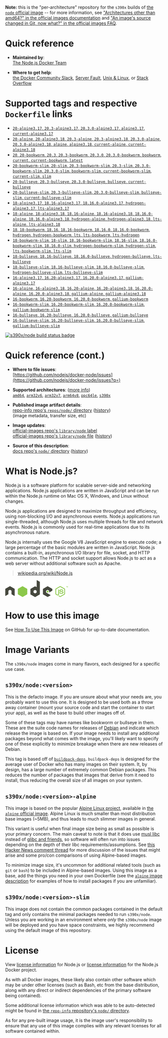 <!--

********************************************************************************

WARNING:

    DO NOT EDIT "node/README.md"

    IT IS AUTO-GENERATED

    (from the other files in "node/" combined with a set of templates)

********************************************************************************

-->

**Note:** this is the "per-architecture" repository for the `s390x` builds of [the `node` official image](https://hub.docker.com/_/node) -- for more information, see ["Architectures other than amd64?" in the official images documentation](https://github.com/docker-library/official-images#architectures-other-than-amd64) and ["An image's source changed in Git, now what?" in the official images FAQ](https://github.com/docker-library/faq#an-images-source-changed-in-git-now-what).

# Quick reference

-	**Maintained by**:  
	[The Node.js Docker Team](https://github.com/nodejs/docker-node)

-	**Where to get help**:  
	[the Docker Community Slack](https://dockr.ly/comm-slack), [Server Fault](https://serverfault.com/help/on-topic), [Unix & Linux](https://unix.stackexchange.com/help/on-topic), or [Stack Overflow](https://stackoverflow.com/help/on-topic)

# Supported tags and respective `Dockerfile` links

-	[`20-alpine3.17`, `20.3-alpine3.17`, `20.3.0-alpine3.17`, `alpine3.17`, `current-alpine3.17`](https://github.com/nodejs/docker-node/blob/cf175362b1011bd85052a0034a4d3f8dae45345f/20/alpine3.17/Dockerfile)
-	[`20-alpine`, `20-alpine3.18`, `20.3-alpine`, `20.3-alpine3.18`, `20.3.0-alpine`, `20.3.0-alpine3.18`, `alpine`, `alpine3.18`, `current-alpine`, `current-alpine3.18`](https://github.com/nodejs/docker-node/blob/cf175362b1011bd85052a0034a4d3f8dae45345f/20/alpine3.18/Dockerfile)
-	[`20`, `20-bookworm`, `20.3`, `20.3-bookworm`, `20.3.0`, `20.3.0-bookworm`, `bookworm`, `current`, `current-bookworm`, `latest`](https://github.com/nodejs/docker-node/blob/92f7975318fe8d49e83653bf93a27e4af4a4872c/20/bookworm/Dockerfile)
-	[`20-bookworm-slim`, `20-slim`, `20.3-bookworm-slim`, `20.3-slim`, `20.3.0-bookworm-slim`, `20.3.0-slim`, `bookworm-slim`, `current-bookworm-slim`, `current-slim`, `slim`](https://github.com/nodejs/docker-node/blob/92f7975318fe8d49e83653bf93a27e4af4a4872c/20/bookworm-slim/Dockerfile)
-	[`20-bullseye`, `20.3-bullseye`, `20.3.0-bullseye`, `bullseye`, `current-bullseye`](https://github.com/nodejs/docker-node/blob/cf175362b1011bd85052a0034a4d3f8dae45345f/20/bullseye/Dockerfile)
-	[`20-bullseye-slim`, `20.3-bullseye-slim`, `20.3.0-bullseye-slim`, `bullseye-slim`, `current-bullseye-slim`](https://github.com/nodejs/docker-node/blob/cf175362b1011bd85052a0034a4d3f8dae45345f/20/bullseye-slim/Dockerfile)
-	[`18-alpine3.17`, `18.16-alpine3.17`, `18.16.0-alpine3.17`, `hydrogen-alpine3.17`, `lts-alpine3.17`](https://github.com/nodejs/docker-node/blob/d951a7ff95eac09985446409589d6ea75ac42f96/18/alpine3.17/Dockerfile)
-	[`18-alpine`, `18-alpine3.18`, `18.16-alpine`, `18.16-alpine3.18`, `18.16.0-alpine`, `18.16.0-alpine3.18`, `hydrogen-alpine`, `hydrogen-alpine3.18`, `lts-alpine`, `lts-alpine3.18`](https://github.com/nodejs/docker-node/blob/d951a7ff95eac09985446409589d6ea75ac42f96/18/alpine3.18/Dockerfile)
-	[`18`, `18-bookworm`, `18.16`, `18.16-bookworm`, `18.16.0`, `18.16.0-bookworm`, `hydrogen`, `hydrogen-bookworm`, `lts`, `lts-bookworm`, `lts-hydrogen`](https://github.com/nodejs/docker-node/blob/92f7975318fe8d49e83653bf93a27e4af4a4872c/18/bookworm/Dockerfile)
-	[`18-bookworm-slim`, `18-slim`, `18.16-bookworm-slim`, `18.16-slim`, `18.16.0-bookworm-slim`, `18.16.0-slim`, `hydrogen-bookworm-slim`, `hydrogen-slim`, `lts-bookworm-slim`, `lts-slim`](https://github.com/nodejs/docker-node/blob/92f7975318fe8d49e83653bf93a27e4af4a4872c/18/bookworm-slim/Dockerfile)
-	[`18-bullseye`, `18.16-bullseye`, `18.16.0-bullseye`, `hydrogen-bullseye`, `lts-bullseye`](https://github.com/nodejs/docker-node/blob/4c95f887f7863eccc17d66729cd24ecc230209a2/18/bullseye/Dockerfile)
-	[`18-bullseye-slim`, `18.16-bullseye-slim`, `18.16.0-bullseye-slim`, `hydrogen-bullseye-slim`, `lts-bullseye-slim`](https://github.com/nodejs/docker-node/blob/4c95f887f7863eccc17d66729cd24ecc230209a2/18/bullseye-slim/Dockerfile)
-	[`16-alpine3.17`, `16.20-alpine3.17`, `16.20.0-alpine3.17`, `gallium-alpine3.17`](https://github.com/nodejs/docker-node/blob/d951a7ff95eac09985446409589d6ea75ac42f96/16/alpine3.17/Dockerfile)
-	[`16-alpine`, `16-alpine3.18`, `16.20-alpine`, `16.20-alpine3.18`, `16.20.0-alpine`, `16.20.0-alpine3.18`, `gallium-alpine`, `gallium-alpine3.18`](https://github.com/nodejs/docker-node/blob/d951a7ff95eac09985446409589d6ea75ac42f96/16/alpine3.18/Dockerfile)
-	[`16-bookworm`, `16.20-bookworm`, `16.20.0-bookworm`, `gallium-bookworm`](https://github.com/nodejs/docker-node/blob/92f7975318fe8d49e83653bf93a27e4af4a4872c/16/bookworm/Dockerfile)
-	[`16-bookworm-slim`, `16.20-bookworm-slim`, `16.20.0-bookworm-slim`, `gallium-bookworm-slim`](https://github.com/nodejs/docker-node/blob/92f7975318fe8d49e83653bf93a27e4af4a4872c/16/bookworm-slim/Dockerfile)
-	[`16-bullseye`, `16.20-bullseye`, `16.20.0-bullseye`, `gallium-bullseye`](https://github.com/nodejs/docker-node/blob/bd6c00f07c5a3b311ce0e346ab69df6b9ef8d08f/16/bullseye/Dockerfile)
-	[`16-bullseye-slim`, `16.20-bullseye-slim`, `16.20.0-bullseye-slim`, `gallium-bullseye-slim`](https://github.com/nodejs/docker-node/blob/bd6c00f07c5a3b311ce0e346ab69df6b9ef8d08f/16/bullseye-slim/Dockerfile)

[![s390x/node build status badge](https://img.shields.io/jenkins/s/https/doi-janky.infosiftr.net/job/multiarch/job/s390x/job/node.svg?label=s390x/node%20%20build%20job)](https://doi-janky.infosiftr.net/job/multiarch/job/s390x/job/node/)

# Quick reference (cont.)

-	**Where to file issues**:  
	[https://github.com/nodejs/docker-node/issues](https://github.com/nodejs/docker-node/issues?q=)

-	**Supported architectures**: ([more info](https://github.com/docker-library/official-images#architectures-other-than-amd64))  
	[`amd64`](https://hub.docker.com/r/amd64/node/), [`arm32v6`](https://hub.docker.com/r/arm32v6/node/), [`arm32v7`](https://hub.docker.com/r/arm32v7/node/), [`arm64v8`](https://hub.docker.com/r/arm64v8/node/), [`ppc64le`](https://hub.docker.com/r/ppc64le/node/), [`s390x`](https://hub.docker.com/r/s390x/node/)

-	**Published image artifact details**:  
	[repo-info repo's `repos/node/` directory](https://github.com/docker-library/repo-info/blob/master/repos/node) ([history](https://github.com/docker-library/repo-info/commits/master/repos/node))  
	(image metadata, transfer size, etc)

-	**Image updates**:  
	[official-images repo's `library/node` label](https://github.com/docker-library/official-images/issues?q=label%3Alibrary%2Fnode)  
	[official-images repo's `library/node` file](https://github.com/docker-library/official-images/blob/master/library/node) ([history](https://github.com/docker-library/official-images/commits/master/library/node))

-	**Source of this description**:  
	[docs repo's `node/` directory](https://github.com/docker-library/docs/tree/master/node) ([history](https://github.com/docker-library/docs/commits/master/node))

# What is Node.js?

Node.js is a software platform for scalable server-side and networking applications. Node.js applications are written in JavaScript and can be run within the Node.js runtime on Mac OS X, Windows, and Linux without changes.

Node.js applications are designed to maximize throughput and efficiency, using non-blocking I/O and asynchronous events. Node.js applications run single-threaded, although Node.js uses multiple threads for file and network events. Node.js is commonly used for real-time applications due to its asynchronous nature.

Node.js internally uses the Google V8 JavaScript engine to execute code; a large percentage of the basic modules are written in JavaScript. Node.js contains a built-in, asynchronous I/O library for file, socket, and HTTP communication. The HTTP and socket support allows Node.js to act as a web server without additional software such as Apache.

> [wikipedia.org/wiki/Node.js](https://en.wikipedia.org/wiki/Node.js)

![logo](https://raw.githubusercontent.com/docker-library/docs/01c12653951b2fe592c1f93a13b4e289ada0e3a1/node/logo.png)

# How to use this image

See [How To Use This Image](https://github.com/nodejs/docker-node/blob/master/README.md#how-to-use-this-image) on GitHub for up-to-date documentation.

# Image Variants

The `s390x/node` images come in many flavors, each designed for a specific use case.

## `s390x/node:<version>`

This is the defacto image. If you are unsure about what your needs are, you probably want to use this one. It is designed to be used both as a throw away container (mount your source code and start the container to start your app), as well as the base to build other images off of.

Some of these tags may have names like bookworm or bullseye in them. These are the suite code names for releases of [Debian](https://wiki.debian.org/DebianReleases) and indicate which release the image is based on. If your image needs to install any additional packages beyond what comes with the image, you'll likely want to specify one of these explicitly to minimize breakage when there are new releases of Debian.

This tag is based off of [`buildpack-deps`](https://hub.docker.com/_/buildpack-deps/). `buildpack-deps` is designed for the average user of Docker who has many images on their system. It, by design, has a large number of extremely common Debian packages. This reduces the number of packages that images that derive from it need to install, thus reducing the overall size of all images on your system.

## `s390x/node:<version>-alpine`

This image is based on the popular [Alpine Linux project](https://alpinelinux.org), available in [the `alpine` official image](https://hub.docker.com/_/alpine). Alpine Linux is much smaller than most distribution base images (~5MB), and thus leads to much slimmer images in general.

This variant is useful when final image size being as small as possible is your primary concern. The main caveat to note is that it does use [musl libc](https://musl.libc.org) instead of [glibc and friends](https://www.etalabs.net/compare_libcs.html), so software will often run into issues depending on the depth of their libc requirements/assumptions. See [this Hacker News comment thread](https://news.ycombinator.com/item?id=10782897) for more discussion of the issues that might arise and some pro/con comparisons of using Alpine-based images.

To minimize image size, it's uncommon for additional related tools (such as `git` or `bash`) to be included in Alpine-based images. Using this image as a base, add the things you need in your own Dockerfile (see the [`alpine` image description](https://hub.docker.com/_/alpine/) for examples of how to install packages if you are unfamiliar).

## `s390x/node:<version>-slim`

This image does not contain the common packages contained in the default tag and only contains the minimal packages needed to run `s390x/node`. Unless you are working in an environment where *only* the `s390x/node` image will be deployed and you have space constraints, we highly recommend using the default image of this repository.

# License

View [license information](https://github.com/nodejs/node/blob/master/LICENSE) for Node.js or [license information](https://github.com/nodejs/docker-node/blob/master/LICENSE) for the Node.js Docker project.

As with all Docker images, these likely also contain other software which may be under other licenses (such as Bash, etc from the base distribution, along with any direct or indirect dependencies of the primary software being contained).

Some additional license information which was able to be auto-detected might be found in [the `repo-info` repository's `node/` directory](https://github.com/docker-library/repo-info/tree/master/repos/node).

As for any pre-built image usage, it is the image user's responsibility to ensure that any use of this image complies with any relevant licenses for all software contained within.
